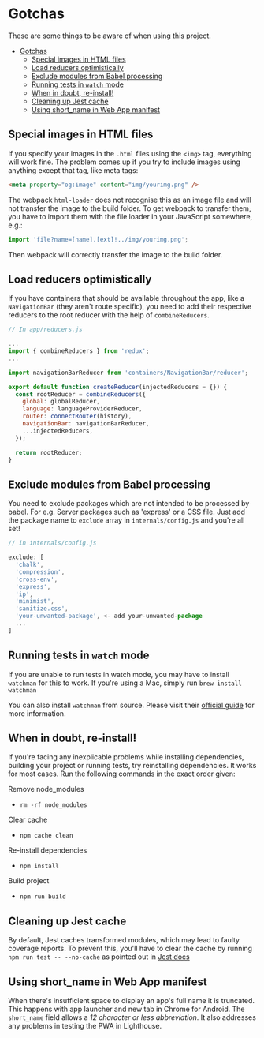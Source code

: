# Gotchas

These are some things to be aware of when using this project.

- [Gotchas](#gotchas)
  - [Special images in HTML files](#special-images-in-html-files)
  - [Load reducers optimistically](#load-reducers-optimistically)
  - [Exclude modules from Babel processing](#exclude-modules-from-babel-processing)
  - [Running tests in `watch` mode](#running-tests-in-watch-mode)
  - [When in doubt, re-install!](#when-in-doubt-re-install)
  - [Cleaning up Jest cache](#cleaning-up-jest-cache)
  - [Using short_name in Web App manifest](#using-shortname-in-web-app-manifest)

## Special images in HTML files

If you specify your images in the `.html` files using the `<img>` tag, everything
will work fine. The problem comes up if you try to include images using anything
except that tag, like meta tags:

```HTML
<meta property="og:image" content="img/yourimg.png" />
```

The webpack `html-loader` does not recognise this as an image file and will not
transfer the image to the build folder. To get webpack to transfer them, you
have to import them with the file loader in your JavaScript somewhere, e.g.:

```JavaScript
import 'file?name=[name].[ext]!../img/yourimg.png';
```

Then webpack will correctly transfer the image to the build folder.

## Load reducers optimistically

If you have containers that should be available throughout the app, like a `NavigationBar` (they aren't route specific), you need to add their respective reducers to the root reducer with the help of `combineReducers`.

```js
// In app/reducers.js

...
import { combineReducers } from 'redux';
...

import navigationBarReducer from 'containers/NavigationBar/reducer';

export default function createReducer(injectedReducers = {}) {
  const rootReducer = combineReducers({
    global: globalReducer,
    language: languageProviderReducer,
    router: connectRouter(history),
    navigationBar: navigationBarReducer,
    ...injectedReducers,
  });

  return rootReducer;
}
```

## Exclude modules from Babel processing

You need to exclude packages which are not intended to be processed by babel. For e.g. Server packages such as 'express' or a CSS file. Just add the package name to `exclude` array in `internals/config.js` and you're all set!

```js
// in internals/config.js

exclude: [
  'chalk',
  'compression',
  'cross-env',
  'express',
  'ip',
  'minimist',
  'sanitize.css',
  'your-unwanted-package', <- add your-unwanted-package
  ...
]
```

## Running tests in `watch` mode

If you are unable to run tests in watch mode, you may have to install `watchman` for this to work. If you're using a Mac, simply run `brew install watchman`

You can also install `watchman` from source. Please visit their [official guide](https://facebook.github.io/watchman/docs/install.html) for more information.

## When in doubt, re-install!

If you're facing any inexplicable problems while installing dependencies, building your project or running tests, try reinstalling dependencies. It works for most cases. Run the following commands in the exact order given:

Remove node_modules

- `rm -rf node_modules`

Clear cache

- `npm cache clean`

Re-install dependencies

- `npm install`

Build project

- `npm run build`

## Cleaning up Jest cache

By default, Jest caches transformed modules, which may lead to faulty coverage reports. To prevent this, you'll have to clear the cache by running `npm run test -- --no-cache` as pointed out in [Jest docs](https://facebook.github.io/jest/docs/cli.html#cache)

## Using short_name in Web App manifest

When there's insufficient space to display an app's full name it is truncated.
This happens with app launcher and new tab in Chrome for Android.
The `short_name` field allows a _12 character or less abbreviation_.
It also addresses any problems in testing the PWA in Lighthouse.
